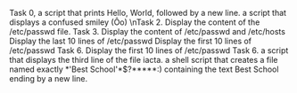 Task 0, a script that prints Hello, World, followed by a new line.
a script that displays a confused smiley (Ôo)
\nTask 2. Display the content of the /etc/passwd file.
Task 3. Display the content of /etc/passwd and /etc/hosts
Display the last 10 lines of /etc/passwd
Display the first 10 lines of /etc/passwd
Task 6. Display the first 10 lines of /etc/passwd
Task 6. a script that displays the third line of the file iacta.
a shell script that creates a file named exactly \*\'Best School\'\*$\?\*\*\*\*\*:) containing the text Best School ending by a new line.
